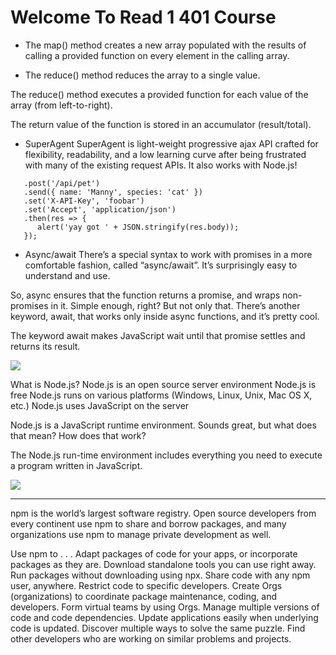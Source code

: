 
# Welcome To Read 1  401 Course 

 * The map() method creates a new array populated with the results of calling a provided function on every element in the calling array.

 * The reduce() method reduces the array to a single value.

 The reduce() method executes a provided function for each value of the array (from left-to-right).
 
 The return value of the function is stored in an accumulator (result/total).

 * SuperAgent
 SuperAgent is light-weight progressive ajax API crafted for flexibility, readability, and a low learning curve after being frustrated with many of the existing request APIs. It also works with Node.js!

```request
   .post('/api/pet')
   .send({ name: 'Manny', species: 'cat' })
   .set('X-API-Key', 'foobar')
   .set('Accept', 'application/json')
   .then(res => {
      alert('yay got ' + JSON.stringify(res.body));
   });
   ```

* Async/await
There’s a special syntax to work with promises in a more comfortable fashion, called “async/await”. It’s surprisingly easy to understand and use.

So, async ensures that the function returns a promise, and wraps non-promises in it. Simple enough, right? But not only that. There’s another keyword, await, that works only inside async functions, and it’s pretty cool.

The keyword await makes JavaScript wait until that promise settles and returns its result.


![](https://miro.medium.com/max/3200/1*xdo0UBpyszvD7-7EH4TkIA.png)

What is Node.js?
Node.js is an open source server environment
Node.js is free
Node.js runs on various platforms (Windows, Linux, Unix, Mac OS X, etc.)
Node.js uses JavaScript on the server


Node.js is a JavaScript runtime environment. Sounds great, but what does that mean? How does that work?

The Node.js run-time environment includes everything you need to execute a program written in JavaScript.


![](https://miro.medium.com/max/548/1*o474X_2eTiF2Dnn39h6Rjg.jpeg)
<hr>
npm is the world’s largest software registry. Open source developers from every continent use npm to share and borrow packages, and many organizations use npm to manage private development as well.


Use npm to . . .
Adapt packages of code for your apps, or incorporate packages as they are.
Download standalone tools you can use right away.
Run packages without downloading using npx.
Share code with any npm user, anywhere.
Restrict code to specific developers.
Create Orgs (organizations) to coordinate package maintenance, coding, and developers.
Form virtual teams by using Orgs.
Manage multiple versions of code and code dependencies.
Update applications easily when underlying code is updated.
Discover multiple ways to solve the same puzzle.
Find other developers who are working on similar problems and projects.